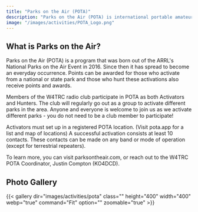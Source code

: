 ```yaml
---
title: "Parks on the Air (POTA)"
description: "Parks on the Air (POTA) is international portable amateur radio operations that promote emergency awareness and communications from national/federal and state/provincial level parks."
image: "/images/activities/POTA_Logo.png"
---
```

## What is Parks on the Air?
Parks on the Air (POTA) is a program that was born out of the ARRL's National Parks on the Air Event in 2016. Since then it has spread to become an everyday occurrence. Points can be awarded for those who activate from a national or state park and those who hunt these activations also receive points and awards.

Members of the W4TRC radio club participate in POTA as both Activators and Hunters. The club will regularly go out as a group to activate different parks in the area. Anyone and everyone is welcome to join us as we activate different parks - you do not need to be a club member to participate! 

Activators must set up in a registered POTA location. (Visit pota.app for a list and map of locations) A successful activation consists at least 10 contacts. These contacts can be made on any band or mode of operation (except for terrestrial repeaters). 

To learn more, you can visit parksontheair.com, or reach out to the W4TRC POTA Coordinator, Justin Compton (KO4DCD). 

## Photo Gallery
{{< gallery dir="images/activities/pota" class="" height="400" width="400" webp="true" command="Fit" option="" zoomable="true" >}}